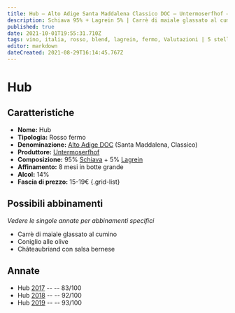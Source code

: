 ```yaml
---
title: Hub – Alto Adige Santa Maddalena Classico DOC – Untermoserfhof – Alto-Adige (IT) – 15-19€ – 5★
description: Schiava 95% + Lagrein 5% | Carrè di maiale glassato al cumino – Coniglio alle olive – Chateaubriand con salsa bernese
published: true
date: 2021-10-01T19:55:31.710Z
tags: vino, italia, rosso, blend, lagrein, fermo, Valutazioni | 5 stelle, alto-adige, schiava, Carrè di maiale glassato al cumino, Coniglio alle olive, Chateaubriand con salsa bernese, Prezzi | 15-19€
editor: markdown
dateCreated: 2021-08-29T16:14:45.767Z
---
```


# Hub

## Caratteristiche
- **Nome:** Hub
- **Tipologia:** Rosso fermo 
- **Denominazione:** [Alto Adige DOC](/denominazioni/Italia/Alto-Adige/DOC/Alto-Adige) (Santa Maddalena, Classico)
- **Produttore:** [Untermoserfhof](/produttori/Italia/Alto-Adige/Untermoserfhof) 
- **Composizione:** 95% [Schiava](/vitigni/Italia/bacca-nera/schiava) + 5% [Lagrein](/vitigni/Italia/bacca-nera/lagrein)
- **Affinamento:** 8 mesi in botte grande
- **Alcol:** 14%
- **Fascia di prezzo:** 15-19€
{.grid-list}




## Possibili abbinamenti
*Vedere le singole annate per abbinamenti specifici*

- Carrè di maiale glassato al cumino
- Coniglio alle olive
- Châteaubriand con salsa bernese

## Annate
- Hub [2017](/vini/Italia/Alto-Adige/Untermoserfhof/Hub/2017) -- <span class="star-2"></span> -- 83/100
- Hub [2018](/vini/Italia/Alto-Adige/Untermoserfhof/Hub/2018) -- <span class="star-5"></span> -- 92/100
- Hub [2019](/vini/Italia/Alto-Adige/Untermoserfhof/Hub/2019) -- <span class="star-5"></span> -- 93/100

 
 